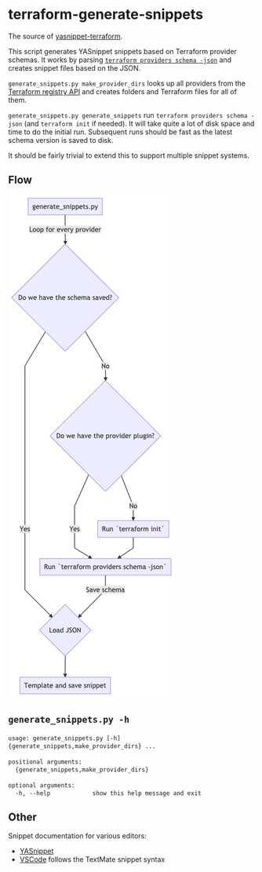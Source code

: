 # terraform-generate-snippets

The source of
[yasnippet-terraform](https://github.com/staticaland/yasnippet-terraform).

This script generates YASnippet snippets based on Terraform provider
schemas. It works by parsing [`terraform providers schema
-json`](https://www.terraform.io/docs/commands/providers/schema.html)
and creates snippet files based on the JSON.

`generate_snippets.py make_provider_dirs` looks up all providers from
the [Terraform registry API](https://registry.terraform.io/v2/providers)
and creates folders and Terraform files for all of them.

`generate_snippets.py generate_snippets` run `terraform providers schema
-json` (and `terraform init` if needed). It will take quite a lot of
disk space and time to do the initial run. Subsequent runs should be
fast as the latest schema version is saved to disk.

It should be fairly trivial to extend this to support multiple snippet
systems.

## Flow

![](img/snippets.png)

## `generate_snippets.py -h`

``` stdout
usage: generate_snippets.py [-h] {generate_snippets,make_provider_dirs} ...

positional arguments:
  {generate_snippets,make_provider_dirs}

optional arguments:
  -h, --help            show this help message and exit
```

## Other

Snippet documentation for various editors:

  - [YASnippet](https://joaotavora.github.io/yasnippet/snippet-development.html)
  - [VSCode](https://code.visualstudio.com/docs/editor/userdefinedsnippets)
    follows the TextMate snippet syntax
